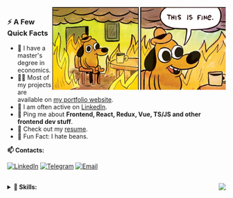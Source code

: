 <img width="400px" align="right" src="https://raw.githubusercontent.com/feddorovich/feddorovich/master/this-is-fine.jpg" />
  <h3>⚡️ A Few Quick Facts</h2>
  
  <ul>
<!--     <li>🔭 Solving rubik's cube 4x4.</li> -->
    <li>🧐 I have a master's degree in economics.</li>
    <li>👨‍💻 Most of my projects are available on <a href="https://fedrr.com/">my portfolio website</a>.</li>
    <li>📝 I am often active on <a href="https://www.linkedin.com/in/feddorovich/">LinkedIn</a>.</li>
<!--     <li>🔭 Solving rubik's cube 5x5!</a>.</li> -->
    <li>💬 Ping me about <strong>Frontend, React, Redux, Vue, TS/JS and other frontend dev stuff</strong>.</li>
    <li>📙 Check out my <a href="https://fedrr.com/cv/FedorovichSergeyCV.pdf">resume</a>.</li>
    <li>🎉 Fun Fact: I hate beans.</li>
  </ul>

<b> 📫 Contacts: </b>

[![LinkedIn](https://img.shields.io/badge/-linkedin-0273B2?style=for-the-badge&logo=linkedin)](https://www.linkedin.com/in/feddorovich/)
[![Telegram](https://img.shields.io/badge/-telegram-0273B2?style=for-the-badge&logo=telegram)](https://t.me/feddorovich)
[![Email](https://img.shields.io/badge/-email-0273B2?style=for-the-badge&logo=email)](mailto:feddorovich@outlook.com)
<br>
<br>

<details>	
<summary><b> 🚀 Skills: </b><img align="right" src="https://www.codewars.com/users/feddorovich/badges/small"></summary>
<br/>
<div align="left">
<img alt="React" src="https://img.shields.io/badge/-react-282a36?style=for-the-badge&amp;logo=react"/>
<img alt="Redux" src="https://img.shields.io/badge/-redux-282a36?style=for-the-badge&amp;logo=redux&amp;logoColor=6F3FB3"/>
<img alt="Next JS" src="https://img.shields.io/badge/Next-282a36?style=for-the-badge&logo=next.js&logoColor=white"/>
<img alt="Vue.js" src="https://img.shields.io/badge/vuejs-282a36?style=for-the-badge&logo=vuedotjs&logoColor=%234FC08D"/>
<img alt="Storybook" src="https://img.shields.io/badge/-Storybook-282a36?style=for-the-badge&amp;logo=Storybook"/>
<img alt="JS" src="https://img.shields.io/badge/-javascript-282a36?style=for-the-badge&amp;logo=javascript&amp;logoColor=F7DF1E"/>
<img alt="TS" src="https://img.shields.io/badge/-typescript-282a36?style=for-the-badge&amp;logo=typescript&amp;logoColor=3178C6"/>
<img alt="HTML" src="https://img.shields.io/badge/-html5-282a36?style=for-the-badge&amp;logo=html5"/>
<img alt="CSS" src="https://img.shields.io/badge/-css3_/_scss_/_sass_/_BEM-282a36?style=for-the-badge&amp;logo=css3&amp;logoColor=3296D0"/>
<img alt="Styled Components" src="https://img.shields.io/badge/styled--components-282a36?style=for-the-badge&logo=styled-components&logoColor=white"/>
<img alt="Bootstrap" src="https://img.shields.io/badge/-bootstrap&nbsp;/&nbsp;material_ui-282a36?style=for-the-badge&amp;logo=bootstrap&amp;logoColor=7952B3"/>
<img alt="Ant-Design" src="https://img.shields.io/badge/-AntDesign-282a36?style=for-the-badge&logo=ant-design&logoColor=white"/>
<img alt="Jquery" src="https://img.shields.io/badge/-jquery-282a36?style=for-the-badge&amp;logo=jquery&amp;logoColor=0769AD"/>
<img alt="API" src="https://img.shields.io/badge/-rest_api-282a36?style=for-the-badge&amp;logo=fastapi&amp;logoColor=#009688"/>
<img alt="Jest" src="https://img.shields.io/badge/-jest&nbsp;/&nbsp;Unit&nbsp;Test-282a36?style=for-the-badge&amp;logo=jest"/>
<img alt="GitHub" src="https://img.shields.io/badge/-git&nbsp;/&nbsp;github-282a36?style=for-the-badge&amp;logo=github"/>
<img alt="Photoshop" src="https://img.shields.io/badge/-photoshop-282a36?style=for-the-badge&amp;logo=adobe-photoshop&amp;logoColor=31A8FF"/>
<img alt="Figma" src="https://img.shields.io/badge/-figma-282a36?style=for-the-badge&amp;logo=figma&amp;logoColor=31A8FF"/>
<img alt="Canva" src="https://img.shields.io/badge/Canva-282a36?style=for-the-badge&logo=Canva&logoColor=white"/>
<img alt="Vercel" src="https://img.shields.io/badge/vercel-282a36?style=for-the-badge&logo=vercel&logoColor=white"/>
<img alt="WordPress" src="https://img.shields.io/badge/WordPress-282a36?style=for-the-badge&logo=WordPress&logoColor=white"/>
<img alt="ChatGPT" src="https://img.shields.io/badge/chatGPT-282a36?style=for-the-badge&logo=openai&logoColor=white"/>
<img alt="WebStorm" src="https://img.shields.io/badge/webstorm-282a36?style=for-the-badge&logo=webstorm&logoColor=white"/>
</div>

<br/>
  
<div align="center">  
  
[![GitHub Streak](https://streak-stats.demolab.com?user=feddorovich&theme=dark)](https://github.com/feddorovich)
  
</div>
  
</details>
